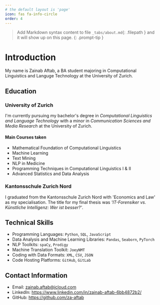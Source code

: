 ```yaml
---
# the default layout is 'page'
icon: fas fa-info-circle
order: 4
---
```


> Add Markdown syntax content to file `_tabs/about.md`{: .filepath } and it will show up on this page.
{: .prompt-tip }

# Introduction

My name is Zainab Aftab, a BA student majoring in Computational Linguistics and Languge Technology at the University of Zurich.

## Education

### University of Zurich

I'm currently pursuing my bachelor's degree in *Computational Linguistics and Language Technology* with a minor in *Communication Sciences and Media Research* at the University of Zurich.

####  Main Courses taken
* Mathematical Foundation of Computational Linguistics
* Machine Learning
* Text Mining
* NLP in Medicine
* Programming Techniques in Computational Linguistics I & II
* Advanced Statistics and Data Analysis

### Kantonsschule Zurich Nord

I graduated from the Kantonsschule Zurich Nord with 'Economics and Law' as my specialisation.
The title for my final thesis was *'IT-Forensiker vs. Künstliche Intelligenz: Wer ist besser?'*.

## Technical Skills

* Programming Languages: ```Python```, ```SQL```, ```JavaScript```
* Data Analysis and Machine Learning Libraries: ```Pandas```, ```Seaborn```, ```PyTorch```
* NLP Toolkits: ```spaCy```, ```Prodigy```
* Machine Translation Toolkit: ```JoeyNMT```
* Coding with Data Formats: ```XML```, ```CSV```, ```JSON```
* Code Hosting Platforms: ```GitHub```, ```GitLab```

## Contact Information
- Email: zainab.aftab@icloud.com
- LinkedIn: https://www.linkedin.com/in/zainab-aftab-6bb4872b2/
- GitHub: https://github.com/za-aftab
